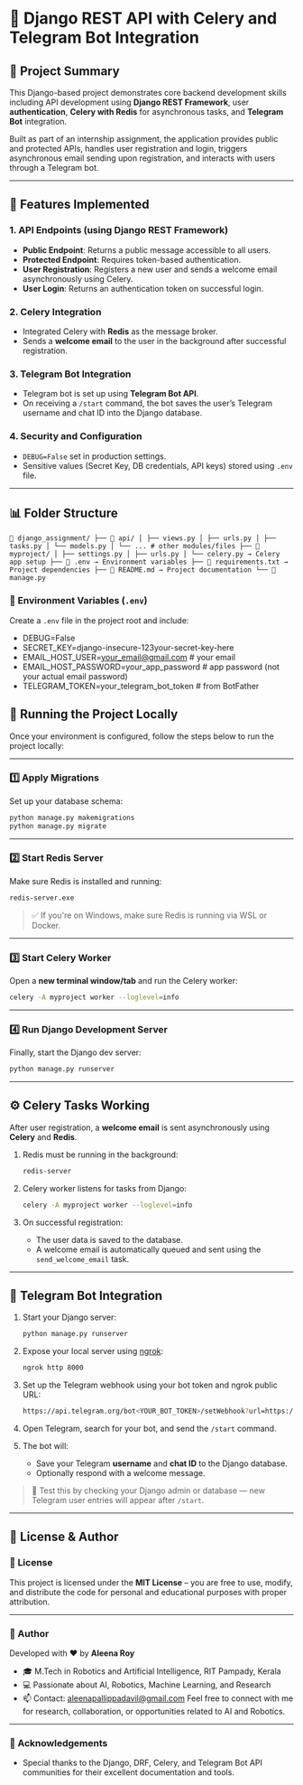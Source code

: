 # 🚀 Django REST API with Celery and Telegram Bot Integration

## 🔖 Project Summary

This Django-based project demonstrates core backend development skills including API development using **Django REST Framework**, user **authentication**, **Celery with Redis** for asynchronous tasks, and **Telegram Bot** integration.

Built as part of an internship assignment, the application provides public and protected APIs, handles user registration and login, triggers asynchronous email sending upon registration, and interacts with users through a Telegram bot.

---

## 🧠 Features Implemented

### 1. **API Endpoints (using Django REST Framework)**

- **Public Endpoint**: Returns a public message accessible to all users.
- **Protected Endpoint**: Requires token-based authentication.
- **User Registration**: Registers a new user and sends a welcome email asynchronously using Celery.
- **User Login**: Returns an authentication token on successful login.

### 2. **Celery Integration**

- Integrated Celery with **Redis** as the message broker.
- Sends a **welcome email** to the user in the background after successful registration.

### 3. **Telegram Bot Integration**

- Telegram bot is set up using **Telegram Bot API**.
- On receiving a `/start` command, the bot saves the user’s Telegram username and chat ID into the Django database.

### 4. **Security and Configuration**

- `DEBUG=False` set in production settings.
- Sensitive values (Secret Key, DB credentials, API keys) stored using `.env` file.

---

## 📊 Folder Structure
<pre><code>📁 django_assignment/ ├── 📂 api/ │ ├── views.py │ ├── urls.py │ ├── tasks.py │ └── models.py │ └── ... # other modules/files ├── 📂 myproject/ │ ├── settings.py │ ├── urls.py │ └── celery.py → Celery app setup ├── 📄 .env → Environment variables ├── 📄 requirements.txt → Project dependencies ├── 📄 README.md → Project documentation └── 📄 manage.py </code></pre>

### 📁 Environment Variables (`.env`)

Create a `.env` file in the project root and include:

- DEBUG=False
- SECRET_KEY=django-insecure-123your-secret-key-here
- EMAIL_HOST_USER=your_email@gmail.com # your email
- EMAIL_HOST_PASSWORD=your_app_password # app password (not your actual email password)
- TELEGRAM_TOKEN=your_telegram_bot_token # from BotFather

 ## 🚀 Running the Project Locally

Once your environment is configured, follow the steps below to run the project locally:

---

### 1️⃣ Apply Migrations

Set up your database schema:

```bash
python manage.py makemigrations
python manage.py migrate
```

---

### 2️⃣ Start Redis Server

Make sure Redis is installed and running:

```bash
redis-server.exe
```

> ✅ If you're on Windows, make sure Redis is running via WSL or Docker.

---

### 3️⃣ Start Celery Worker

Open a **new terminal window/tab** and run the Celery worker:

```bash
celery -A myproject worker --loglevel=info
```

---

### 4️⃣ Run Django Development Server

Finally, start the Django dev server:

```bash
python manage.py runserver
```

---

## ⚙️ Celery Tasks Working

After user registration, a **welcome email** is sent asynchronously using **Celery** and **Redis**.

1. Redis must be running in the background:
   ```bash
   redis-server
   ```

2. Celery worker listens for tasks from Django:
   ```bash
   celery -A myproject worker --loglevel=info
   ```

3. On successful registration:
   - The user data is saved to the database.
   - A welcome email is automatically queued and sent using the `send_welcome_email` task.

---

## 🤖 Telegram Bot Integration

1. Start your Django server:

   ```bash
   python manage.py runserver
   ```

2. Expose your local server using [ngrok](https://ngrok.com/):

   ```bash
   ngrok http 8000
   ```

3. Set up the Telegram webhook using your bot token and ngrok public URL:

   ```bash
   https://api.telegram.org/bot<YOUR_BOT_TOKEN>/setWebhook?url=https://<your-ngrok-subdomain>.ngrok.io/telegram/
   ```

4. Open Telegram, search for your bot, and send the `/start` command.

5. The bot will:
   - Save your Telegram **username** and **chat ID** to the Django database.
   - Optionally respond with a welcome message.

> 🧪 Test this by checking your Django admin or database — new Telegram user entries will appear after `/start`.




---

## 📄 License & Author

### 🔖 License

This project is licensed under the **MIT License** – you are free to use, modify, and distribute the code for personal and educational purposes with proper attribution.

---

### 👤 Author

Developed with ❤️ by **Aleena Roy**

- 🎓 M.Tech in Robotics and Artificial Intelligence, RIT Pampady, Kerala  
- 💻 Passionate about AI, Robotics, Machine Learning, and Research  
- 📫 Contact: aleenapallippadavil@gmail.com
Feel free to connect with me for research, collaboration, or opportunities related to AI and Robotics.

---

### 📢 Acknowledgements

- Special thanks to the Django, DRF, Celery, and Telegram Bot API communities for their excellent documentation and tools.


